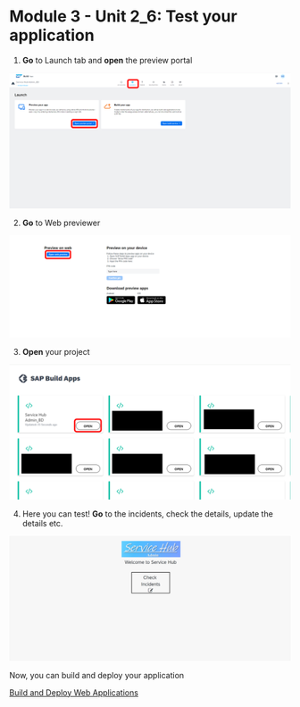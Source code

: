 # Module 3 - Unit 2_6: Test your application


1. **Go** to Launch tab and **open** the preview portal 

![](../screenshots/Picture173.png)


2. **Go** to Web previewer

![](../screenshots/Picture174.png)


3. **Open** your project 

![](../screenshots/Picture175.png)


4. Here you can test! **Go** to the incidents, check the details, update the details etc.

![](../screenshots/Picture192.png)


Now, you can build and deploy your application

[Build and Deploy Web Applications](https://help.sap.com/docs/build-apps/service-guide/build-and-deploy-web-applications)
